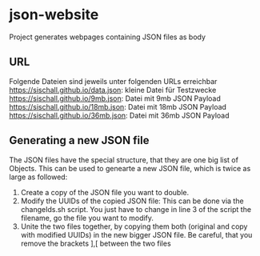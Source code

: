 # json-website

Project generates webpages containing JSON files as body

## URL

Folgende Dateien sind jeweils unter folgenden URLs erreichbar  
https://sischall.github.io/data.json: kleine Datei für Testzwecke  
https://sischall.github.io/9mb.json: Datei mit 9mb JSON Payload  
https://sischall.github.io/18mb.json: Datei mit 18mb JSON Payload
https://sischall.github.io/36mb.json: Datei mit 36mb JSON Payload

## Generating a new JSON file
The JSON files have the special structure, that they are one big list of Objects. This can be used to genearte a new JSON file, which is twice as large as followed:  
1. Create a copy of the JSON file you want to double.  
2. Modify the UUIDs of the copied JSON file: This can be done via the changeIds.sh script. You just have to change in line 3 of the script the filename, go the file you want to modify.  
3. Unite the two files together, by copying them both (original and copy with modified UUIDs) in the new bigger JSON file. Be careful, that you remove the brackets ],[ between the two files  
